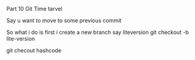 Part 10 Git Time tarvel 

Say u want to move to some previous commit 

So what i do is first i create a new branch say liteversion 
git checkout -b lite-version



git checout hashcode 

